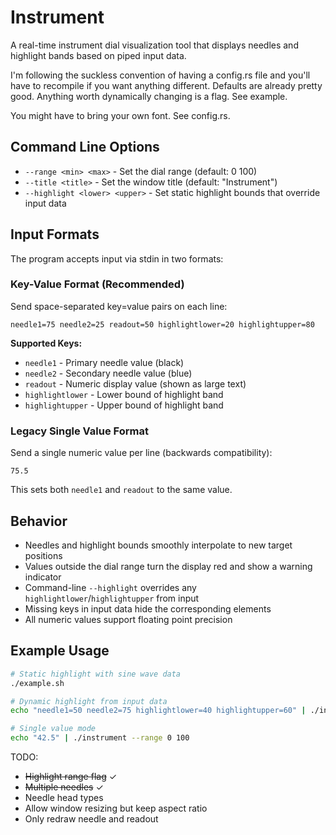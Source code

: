 # Instrument

A real-time instrument dial visualization tool that displays needles and highlight bands based on piped input data.

I'm following the suckless convention of having a config.rs file and you'll have to recompile if you want anything different. Defaults are already pretty good. Anything worth dynamically changing is a flag. See example.

You might have to bring your own font. See config.rs.

## Command Line Options

- `--range <min> <max>` - Set the dial range (default: 0 100)
- `--title <title>` - Set the window title (default: "Instrument")  
- `--highlight <lower> <upper>` - Set static highlight bounds that override input data

## Input Formats

The program accepts input via stdin in two formats:

### Key-Value Format (Recommended)
Send space-separated key=value pairs on each line:
```
needle1=75 needle2=25 readout=50 highlightlower=20 highlightupper=80
```

**Supported Keys:**
- `needle1` - Primary needle value (black)
- `needle2` - Secondary needle value (blue) 
- `readout` - Numeric display value (shown as large text)
- `highlightlower` - Lower bound of highlight band
- `highlightupper` - Upper bound of highlight band

### Legacy Single Value Format
Send a single numeric value per line (backwards compatibility):
```
75.5
```
This sets both `needle1` and `readout` to the same value.

## Behavior

- Needles and highlight bounds smoothly interpolate to new target positions
- Values outside the dial range turn the display red and show a warning indicator
- Command-line `--highlight` overrides any `highlightlower`/`highlightupper` from input
- Missing keys in input data hide the corresponding elements
- All numeric values support floating point precision

## Example Usage

```bash
# Static highlight with sine wave data
./example.sh

# Dynamic highlight from input data  
echo "needle1=50 needle2=75 highlightlower=40 highlightupper=60" | ./instrument

# Single value mode
echo "42.5" | ./instrument --range 0 100
```

TODO:

- ~~Highlight range flag~~ ✓
- ~~Multiple needles~~ ✓  
- Needle head types
- Allow window resizing but keep aspect ratio
- Only redraw needle and readout